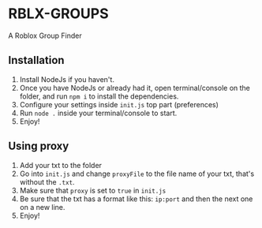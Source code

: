 # RBLX-GROUPS
A Roblox Group Finder

## Installation
1. Install NodeJs if you haven't.
2. Once you have NodeJs or already had it, open terminal/console on the folder, and run `npm i` to install the dependencies.
3. Configure your settings inside `init.js` top part (preferences)
4. Run `node .` inside your terminal/console to start.
5. Enjoy!

## Using proxy
1. Add your txt to the folder
2. Go into `init.js` and change `proxyFile` to the file name of your txt, that's without the `.txt`.
3. Make sure that `proxy` is set to `true` in `init.js`
4. Be sure that the txt has a format like this: `ip:port` and then the next one on a new line.
5. Enjoy!